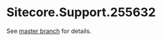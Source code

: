 # Sitecore.Support.255632

See [master branch](https://github.com/sitecoresupport/Sitecore.Support.255632) for details.
